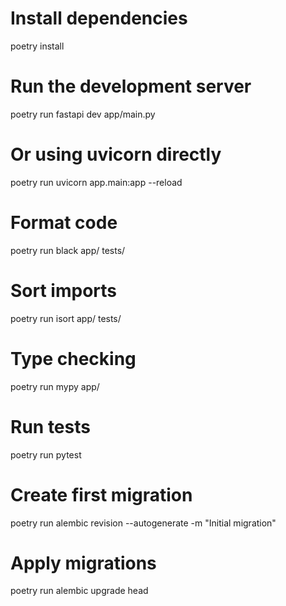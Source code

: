 # Install dependencies
poetry install

# Run the development server
poetry run fastapi dev app/main.py

# Or using uvicorn directly
poetry run uvicorn app.main:app --reload

# Format code
poetry run black app/ tests/

# Sort imports
poetry run isort app/ tests/

# Type checking
poetry run mypy app/

# Run tests
poetry run pytest

# Create first migration
poetry run alembic revision --autogenerate -m "Initial migration"

# Apply migrations
poetry run alembic upgrade head